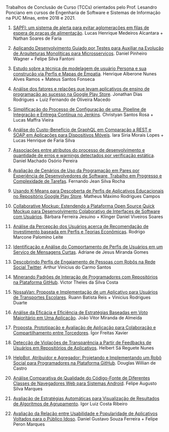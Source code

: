 Trabalhos de Conclusão de Curso (TCCs) orientados pelo Prof. Lesandro Ponciano em cursos de Engenharia de Software e Sistemas de Informação na PUC Minas, entre 2018 e 2021.

1. [SAPFI: um sistema de alerta para evitar aglomerações em filas de espera de praças de alimentação](http://bib.pucminas.br:8080/pergamumweb/vinculos/000096/000096a6.pdf). Lucas Henrique Medeiros Alcantara + Nathan Soares de Faria

1. [Aplicando Desenvolvimento Guiado por Testes para Auxiliar na Evolução de Arquiteturas Monolíticas para Microsserviços](http://bib.pucminas.br:8080/pergamumweb/vinculos/000099/0000996d.pdf). Daniel Pinheiro Wagner + Felipe Silva Fantoni

1. [Estudo sobre a técnica de modelagem de usuário Persona e sua construção via Perfis e Mapas de Empatia](http://bib.pucminas.br:8080/pergamumweb/vinculos/000099/00009980.pdf). Henrique Alberone Nunes Alves Ramos + Mateus Santos Fonseca

1. [Análise dos fatores e relações que levam aplicativos de ensino de programação ao sucesso na Google Play Store](http://bib.pucminas.br:8080/pergamumweb/vinculos/000054/000054be.pdf). Jonathan Dias Rodrigues + Luiz Fernando de Oliveira Macedo

1. [Simplificação do Processo de Configuração de uma  Pipeline de Integração e Entrega Contínua no Jenkins](http://bib.pucminas.br:8080/pergamumweb/vinculos/000056/00005672.pdf). Christyan Santos Rosa + Lucas Maffra Vieira

1. [Análise do Custo-Benefício de GraphQL em Comparação a REST e SOAP em Aplicações para Dispositivos Móveis](http://bib.pucminas.br:8080/pergamumweb/vinculos/000056/000056cd.pdf). Iara Siria Morais Lopes + Lucas Henrique de Faria Silva

1. [Associações entre atributos do processo de desenvolvimento e quantidade de erros e warnings detectados por verificação estática](http://bib.pucminas.br:8080/pergamumweb/vinculos/000075/0000759b.pdf). Daniel Machado Osório Pereira

1. [Avaliação de Cenários de Uso da Programação em Pares por Experiência de Desenvolvedores de Software, Trabalho em Progresso e Complexidade de Tarefas](http://bib.pucminas.br:8080/pergamumweb/vinculos/00008e/00008eb0.pdf). Fernando Jean Silva Rocha

1. [Usando K-Means para Descoberta de Perfis de Aplicativos Educacionais no Repositório Google Play Store](http://bib.pucminas.br:8080/pergamumweb/vinculos/00002d/00002d32.pdf). Matheus Máximo Rodrigues Campos

1. [Collaborative Mockup: Estendendo a Plataforma Open Source Quick Mockup para Desenvolvimento Colaborativo de Interfaces de Software com Usuários](http://bib.pucminas.br:8080/pergamumweb/vinculos/000072/00007212.pdf). Bárbara Ferreira Jesuino + Klinger Daniel Viveiros Soares

1. [Análise da Percepção dos Usuários acerca de Recomendação de Investimento baseada em Perfis e Teorias Econômicas](http://bib.pucminas.br:8080/pergamumweb/vinculos/000073/0000732f.pdf). Rodrigo Marcone Palomino Leite

1. [Identificação e Análise do Comportamento de Perfis de Usuários em um Serviço de Mensagens Curtas](http://bib.pucminas.br:8080/pergamumweb/vinculos/000030/0000303b.pdf). Adriane de Jesus Miranda Gomes

1. [Descobrindo Perfis de Engajamento de Pessoas com Robôs na Rede Social Twitter](http://bib.pucminas.br:8080/pergamumweb/vinculos/000030/0000303c.pdf). Arthur Vinícius do Carmo Santos

1. [Minerando Padrões de Interação de Programadores com Repositórios na Plataforma GitHub](http://bib.pucminas.br:8080/pergamumweb/vinculos/000030/0000304f.pdf). Victor Theles da Silva Costa

1. [NossaVan: Proposta e Implementação de um Aplicativo para Usuários de Transportes Escolares](http://bib.pucminas.br:8080/pergamumweb/vinculos/000030/00003052.pdf). Ruann Batista Reis + Vinicius Rodrigues Duarte

1. [Análise da Eficácia e Eficiência de Estratégias Baseadas em Voto Majoritário em Uma Aplicação](http://bib.pucminas.br:8080/pergamumweb/vinculos/000042/000042f5.pdf). João Vitor Miranda de Almeida

1. [Proposta, Prototipação e Avaliação de Aplicação para Colaboração e Compartilhamento entre Torcedores](http://bib.pucminas.br:8080/pergamumweb/vinculos/000043/0000430f.pdf). Ígor Freitas Xavier

1. [Detecção de Violações de Transparência a Partir de Feedbacks de Usuários em Repositórios de Aplicativos](http://bib.pucminas.br:8080/pergamumweb/vinculos/00004d/00004d09.pdf). Helbert Sá Reguete Nunes

1. [HelpBot, Atribuidor e Agregador: Projetando e Implementando um Robô Social para Programadores na Plataforma GitHub](http://bib.pucminas.br:8080/pergamumweb/vinculos/00004d/00004d0c.pdf). Douglas Willian de Castro

1. [Análise Comparativa de Qualidade do Código-Fonte de Diferentes Classes de Navegadores Web para Sistemas Android](http://bib.pucminas.br:8080/pergamumweb/vinculos/00004f/00004f97.pdf). Felipe Augusto Silva Marques

1. [Avaliação de Estratégias Automáticas para Visualização de Resultados de Algoritmos de Agrupamento](http://bib.pucminas.br:8080/pergamumweb/vinculos/000050/000050e2.pdf). Igor Luiz Costa Ribeiro

1. [Avaliação da Relação entre Usabilidade e Popularidade de Aplicativos Voltados para o Público Idoso](http://bib.pucminas.br:8080/pergamumweb/vinculos/000051/00005110.pdf). Daniel Gustavo Souza Ferreira + Felipe Peron Marques

